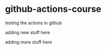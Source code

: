 # github-actions-course
testing the actions in github

adding new stuff here

adding more stuff here
